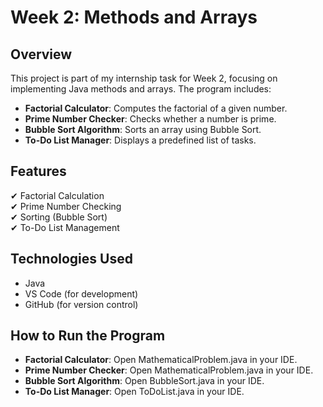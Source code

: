 # Week 2: Methods and Arrays

## Overview
This project is part of my internship task for Week 2, focusing on implementing Java methods and arrays. The program includes:

- **Factorial Calculator**: Computes the factorial of a given number.
- **Prime Number Checker**: Checks whether a number is prime.
- **Bubble Sort Algorithm**: Sorts an array using Bubble Sort.
- **To-Do List Manager**: Displays a predefined list of tasks.

## Features
✔ Factorial Calculation  
✔ Prime Number Checking  
✔ Sorting (Bubble Sort)  
✔ To-Do List Management  

## Technologies Used
- Java
- VS Code (for development)
- GitHub (for version control)

## How to Run the Program
- **Factorial Calculator**: Open MathematicalProblem.java in your IDE.
- **Prime Number Checker**: Open MathematicalProblem.java in your IDE.
- **Bubble Sort Algorithm**: Open BubbleSort.java in your IDE.
- **To-Do List Manager**: Open ToDoList.java in your IDE.
